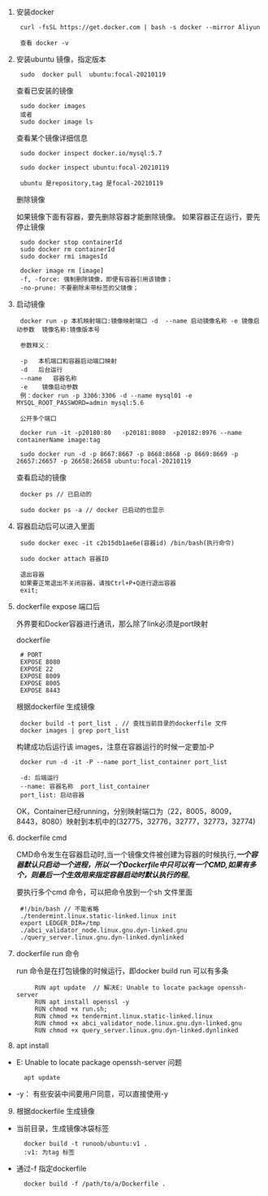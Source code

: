 1. 安装docker

        curl -fsSL https://get.docker.com | bash -s docker --mirror Aliyun

        查看 docker -v

2. 安装ubuntu 镜像，指定版本

        sudo  docker pull  ubuntu:focal-20210119

   查看已安装的镜像

        sudo docker images
        或者
        sudo docker image ls

   查看某个镜像详细信息

        sudo docker inspect docker.io/mysql:5.7

        sudo docker inspect ubuntu:focal-20210119

        ubuntu 是repository,tag 是focal-20210119

    删除镜像

    如果镜像下面有容器，要先删除容器才能删除镜像。
    如果容器正在运行，要先停止镜像

        sudo docker stop containerId
        sudo docker rm containerId
        sudo docker rmi imagesId

        docker image rm [image]
        -f, -force: 强制删除镜像，即便有容器引用该镜像；
        -no-prune: 不要删除未带标签的父镜像；

3. 启动镜像

        docker run -p 本机映射端口:镜像映射端口 -d  --name 启动镜像名称 -e 镜像启动参数  镜像名称:镜像版本号

        参数释义：

        -p   本机端口和容器启动端口映射
        -d   后台运行
        --name   容器名称
        -e    镜像启动参数 
        例：docker run -p 3306:3306 -d --name mysql01 -e MYSQL_ROOT_PASSWORD=admin mysql:5.6

        公开多个端口

        docker run -it -p20180:80   -p20181:8080  -p20182:8976 --name containerName image:tag

        sudo docker run -d -p 8667:8667 -p 8668:8668 -p 8669:8669 -p 26657:26657 -p 26658:26658 ubuntu:focal-20210119

    查看启动的镜像

        docker ps // 已启动的

        sudo docker ps -a // docker 已启动的也显示

4. 容器启动后可以进入里面

        sudo docker exec -it c2b15db1ae6e(容器id) /bin/bash(执行命令)

        sudo docker attach 容器ID

        退出容器
        如果要正常退出不关闭容器，请按Ctrl+P+Q进行退出容器
        exit;

5. dockerfile expose 端口后

   外界要和Docker容器进行通讯，那么除了link必须是port映射

    dockerfile

        # PORT
        EXPOSE 8080
        EXPOSE 22
        EXPOSE 8009
        EXPOSE 8005
        EXPOSE 8443

    根据dockerfile 生成镜像

        docker build -t port_list . // 查找当前目录的dockerfile 文件
        docker images | grep port_list

    构建成功后运行该 images，注意在容器运行的时候一定要加-P

        docker run -d -it -P --name port_list_container port_list

        -d: 后端运行
        --name: 容器名称  port_list_container
        port_list: 启动容器

    OK，Container已经running，分别映射端口为（22，8005，8009，8443，8080）映射到本机中的(32775，32776，32777，32773，32774)

6. dockerfile cmd

   CMD命令发生在容器启动时,当一个镜像文件被创建为容器的时候执行,***一个容器默认只启动一个进程，所以一个Dockerfile中只可以有一个CMD,如果有多个，则最后一个生效用来指定容器启动时默认执行的程***。

   要执行多个cmd 命令，可以把命令放到一个sh 文件里面

        #!/bin/bash // 不能省略
        ./tendermint.linux.static-linked.linux init
        export LEDGER_DIR=/tmp 
        ./abci_validator_node.linux.gnu.dyn-linked.gnu
        ./query_server.linux.gnu.dyn-linked.dynlinked

7. dockerfile run 命令

    run 命令是在打包镜像的时候运行，即docker build
    run 可以有多条

            RUN apt update  // 解决E: Unable to locate package openssh-server
            RUN apt install openssl -y
            RUN chmod +x run.sh;
            RUN chmod +x tendermint.linux.static-linked.linux
            RUN chmod +x abci_validator_node.linux.gnu.dyn-linked.gnu
            RUN chmod +x query_server.linux.gnu.dyn-linked.dynlinked

8. apt install

+ E: Unable to locate package openssh-server 问题

        apt update

+ -y： 有些安装中间要用户同意，可以直接使用-y

9. 根据dockerfile 生成镜像

+ 当前目录，生成镜像冰袋标签

        docker build -t runoob/ubuntu:v1 . 
        :v1: 为tag 标签

+ 通过-f 指定dockerfile

        docker build -f /path/to/a/Dockerfile .